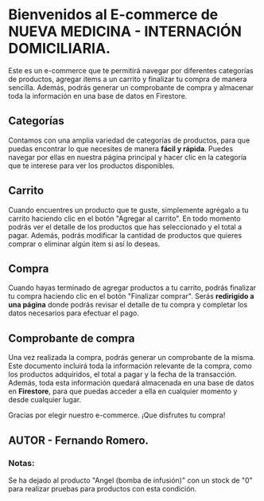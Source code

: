 # Bienvenidos al E-commerce de NUEVA MEDICINA - INTERNACIÓN DOMICILIARIA.

Este es un e-commerce que te permitirá navegar por diferentes categorías de productos, agregar items a un carrito y finalizar tu compra de manera sencilla. Además, podrás generar un comprobante de compra y almacenar toda la información en una base de datos en Firestore.

## Categorías

Contamos con una amplia variedad de categorías de productos, para que puedas encontrar lo que necesites de manera **fácil y rápida**. Puedes navegar por ellas en nuestra página principal y hacer clic en la categoría que te interese para ver los productos disponibles.

## Carrito

Cuando encuentres un producto que te guste, simplemente agrégalo a tu carrito haciendo clic en el botón "Agregar al carrito". En todo momento podrás ver el detalle de los productos que has seleccionado y el total a pagar. Además, podrás modificar la cantidad de productos que quieres comprar o eliminar algún item si así lo deseas.

## Compra

Cuando hayas terminado de agregar productos a tu carrito, podrás finalizar tu compra haciendo clic en el botón "Finalizar comprar". Serás **redirigido a una página** donde podrás revisar el detalle de tu compra y completar los datos necesarios para efectuar el pago.

## Comprobante de compra

Una vez realizada la compra, podrás generar un comprobante de la misma. Este documento incluirá toda la información relevante de la compra, como los productos adquiridos, el total a pagar y la fecha de la transacción. Además, toda esta información quedará almacenada en una base de datos en **Firestore**, para que puedas acceder a ella en cualquier momento y desde cualquier lugar.

Gracias por elegir nuestro e-commerce. ¡Que disfrutes tu compra!

## AUTOR - Fernando Romero.

### Notas:

Se ha dejado al producto "Angel (bomba de infusión)" con un stock de "0" para realizar pruebas para productos con esta condición.
